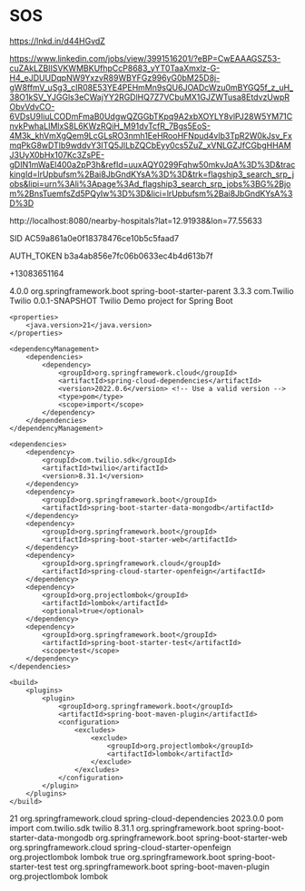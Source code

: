 # SOS
https://lnkd.in/d44HGvdZ

https://www.linkedin.com/jobs/view/3991516201/?eBP=CwEAAAGSZ53-cuZAkLZBIISVKWMBKUfhpCcP8683_yYT0TaaXmxlz-G-H4_eJDUUDqpNW9YxzvR89WBYFGz996yG0bM25D8j-gW8ffmV_uSg3_cIR08E53YE4PEHmMn9sQU6JOADcWzu0mBYGQ5f_z_uH_38O1kSV_YJGGls3eCWajYY2RGDlHQ7Z7VCbuMX1GJZWTusa8EtdvzUwpRObvVdvCO-6VDsU9IiuLCODmFmaB0UdgwQZGGbTKpq9A2xbXOYLY8vlPJ28W5YM71CnvkPwhaLIMlxS8L6KWzRQiH_M91dvTcfR_7Bgs5EoS-4M3k_khVmXgQem9LcGLsRO3nmh1EeHRooHFNpud4vlb3TpR2W0kJsv_FxmqPkG8wDTlb9wddvY3ITQ5JlLbZQCbEyy0cs5ZuZ_xVNLGZJfCGbgHHAMJ3UyX0bHx107Kc3ZsPE-gDIN1mWaEl400a2pP3h&refId=uuxAQY0299Fqhw50mkvJqA%3D%3D&trackingId=lrUpbufsm%2Bai8JbGndKYsA%3D%3D&trk=flagship3_search_srp_jobs&lipi=urn%3Ali%3Apage%3Ad_flagship3_search_srp_jobs%3BG%2Bjom%2BnsTuemfsZd5PQyIw%3D%3D&lici=lrUpbufsm%2Bai8JbGndKYsA%3D%3D







http://localhost:8080/nearby-hospitals?lat=12.91938&lon=77.55633



SID
AC59a861a0e0f18378476ce10b5c5faad7

AUTH_TOKEN
b3a4ab856e7fc06b0633ec4b4d613b7f

+13083651164



<?xml version="1.0" encoding="UTF-8"?>
<project xmlns="http://maven.apache.org/POM/4.0.0"
		 xmlns:xsi="http://www.w3.org/2001/XMLSchema-instance"
		 xsi:schemaLocation="http://maven.apache.org/POM/4.0.0 https://maven.apache.org/xsd/maven-4.0.0.xsd">
	<modelVersion>4.0.0</modelVersion>
	<parent>
		<groupId>org.springframework.boot</groupId>
		<artifactId>spring-boot-starter-parent</artifactId>
		<version>3.3.3</version>
		<relativePath/> <!-- lookup parent from repository -->
	</parent>
	<groupId>com.Twilio</groupId>
	<artifactId>Twilio</artifactId>
	<version>0.0.1-SNAPSHOT</version>
	<name>Twilio</name>
	<description>Demo project for Spring Boot</description>

	<properties>
		<java.version>21</java.version>
	</properties>

	<dependencyManagement>
		<dependencies>
			<dependency>
				<groupId>org.springframework.cloud</groupId>
				<artifactId>spring-cloud-dependencies</artifactId>
				<version>2022.0.6</version> <!-- Use a valid version -->
				<type>pom</type>
				<scope>import</scope>
			</dependency>
		</dependencies>
	</dependencyManagement>

	<dependencies>
		<dependency>
			<groupId>com.twilio.sdk</groupId>
			<artifactId>twilio</artifactId>
			<version>8.31.1</version>
		</dependency>
		<dependency>
			<groupId>org.springframework.boot</groupId>
			<artifactId>spring-boot-starter-data-mongodb</artifactId>
		</dependency>
		<dependency>
			<groupId>org.springframework.boot</groupId>
			<artifactId>spring-boot-starter-web</artifactId>
		</dependency>
		<dependency>
			<groupId>org.springframework.cloud</groupId>
			<artifactId>spring-cloud-starter-openfeign</artifactId>
		</dependency>
		<dependency>
			<groupId>org.projectlombok</groupId>
			<artifactId>lombok</artifactId>
			<optional>true</optional>
		</dependency>
		<dependency>
			<groupId>org.springframework.boot</groupId>
			<artifactId>spring-boot-starter-test</artifactId>
			<scope>test</scope>
		</dependency>
	</dependencies>

	<build>
		<plugins>
			<plugin>
				<groupId>org.springframework.boot</groupId>
				<artifactId>spring-boot-maven-plugin</artifactId>
				<configuration>
					<excludes>
						<exclude>
							<groupId>org.projectlombok</groupId>
							<artifactId>lombok</artifactId>
						</exclude>
					</excludes>
				</configuration>
			</plugin>
		</plugins>
	</build>
</project>











<properties>
    <java.version>21</java.version>
</properties>

<dependencyManagement>
    <dependencies>
        <dependency>
            <groupId>org.springframework.cloud</groupId>
            <artifactId>spring-cloud-dependencies</artifactId>
            <version>2023.0.0</version> <!-- Updated to a compatible version -->
            <type>pom</type>
            <scope>import</scope>
        </dependency>
    </dependencies>
</dependencyManagement>

<dependencies>
    <dependency>
        <groupId>com.twilio.sdk</groupId>
        <artifactId>twilio</artifactId>
        <version>8.31.1</version>
    </dependency>
    <dependency>
        <groupId>org.springframework.boot</groupId>
        <artifactId>spring-boot-starter-data-mongodb</artifactId>
    </dependency>
    <dependency>
        <groupId>org.springframework.boot</groupId>
        <artifactId>spring-boot-starter-web</artifactId>
    </dependency>
    <dependency>
        <groupId>org.springframework.cloud</groupId>
        <artifactId>spring-cloud-starter-openfeign</artifactId>
    </dependency>
    <dependency>
        <groupId>org.projectlombok</groupId>
        <artifactId>lombok</artifactId>
        <optional>true</optional>
    </dependency>
    <dependency>
        <groupId>org.springframework.boot</groupId>
        <artifactId>spring-boot-starter-test</artifactId>
        <scope>test</scope>
    </dependency>
</dependencies>

<build>
    <plugins>
        <plugin>
            <groupId>org.springframework.boot</groupId>
            <artifactId>spring-boot-maven-plugin</artifactId>
            <configuration>
                <excludes>
                    <exclude>
                        <groupId>org.projectlombok</groupId>
                        <artifactId>lombok</artifactId>
                    </exclude>
                </excludes>
            </configuration>
        </plugin>
    </plugins>
</build>


